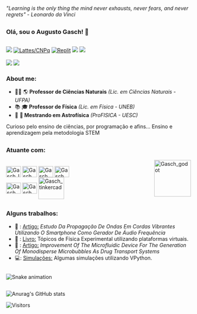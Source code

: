 

<br>

<i>"Learning is the only thing the mind never exhausts, never fears, and never regrets" - Leonardo da Vinci</i>

##

### Olá, sou o Augusto Gasch! 👋

##
<div> 
  <a href="https://ufpa.academia.edu/AugustoChaves" target="_blank"><img src="https://img.shields.io/badge/Academia-fff?style=for-the-badge&logo=academia&logoColor=black " target="_blank"></a>
 <a href="http://lattes.cnpq.br/6600100841559081"><img src="https://img.shields.io/badge/Lattes%2FCNPq-D2D8FF?style=for-the-badge&logo=bookstack&logoColor=000000" alt="Lattes/CNPq"></a>
   <a href="https://replit.com/@AugustoGasch"><img src="https://img.shields.io/badge/Replit-969696?style=for-the-badge&logo=Replit&logoColor=%23F26207" alt="Replit"></a>   
    <a href = "mailto:augustogasch@gmail.com"><img src="https://img.shields.io/badge/Gmail-D14836?style=for-the-badge&logo=gmail&logoColor=white" target="_blank"></a>
  <a href="https://www.linkedin.com/in/augustogaschsousachaves" target="_blank"><img src="https://img.shields.io/badge/-LinkedIn-%230077B5?style=for-the-badge&logo=linkedin&logoColor=white" target="_blank"></a><br><br>
   <a href="https://discord.gg/BayyR26dd7" target="_blank"><img src="https://img.shields.io/badge/Discord-7289DA?style=for-the-badge&logo=discord&logoColor=white" target="_blank"></a>
   <a href="https://www.instagram.com/chavesn252/" target="_blank"><img src="https://img.shields.io/badge/Instagram-E4405F?style=for-the-badge&logo=instagram&logoColor=white" target="_blank"></a>
</div>

### About me:

- 👨‍🏫 🌎<b> Professor de Ciências Naturais</b><i> (Lic. em Ciências Naturais - UFPA) </i>
- 📚 🎓<b> Professor de Física</b><i> (Lic. em Física - UNEB)</i>
- 🌌 🔭<b> Mestrando em Astrofísica</b><i> (ProFISICA - UESC)</i>

Curioso pelo ensino de ciências, por programação e afins...
Ensino e aprendizagem pela metodologia STEM

##

### Atuante com:

<img align="right" alt="Gasch_godot" height="100" width="100" src="https://cdn.discordapp.com/attachments/1119733117415063714/1119733267688603830/avatargif.gif?ex=670ed7de&is=670d865e&hm=898dfa25e8499652cd676b7be002889e1a7cadc2d44e9d8e9946a0a07ceaab8e&">

<div style="display: inline_block"><br>
  
  <img align="center" alt="Gasch_latex" height="30" width="40" src="https://cdn.jsdelivr.net/gh/devicons/devicon/icons/latex/latex-original.svg">
  <img align="center" alt="Gasch_overleaf" height="30" width="40" src="https://upload.wikimedia.org/wikipedia/commons/2/2a/Overleaf_Logo.svg">
  <img align="center" alt="Gasch_Python" height="30" width="40" src="https://cdn.jsdelivr.net/gh/devicons/devicon/icons/python/python-original.svg">
  <img align="center" alt="Gasch_Cplusplus" height="30" width="40" src="https://cdn.jsdelivr.net/gh/devicons/devicon/icons/cplusplus/cplusplus-original.svg">
  
  <br>
  
  <img align="center" alt="Gasch_Arduino" height="30" width="40" src="https://cdn.jsdelivr.net/gh/devicons/devicon/icons/arduino/arduino-original-wordmark.svg">  
  <img align="center" alt="Gasch_godot" height="30" width="40" src="https://cdn.jsdelivr.net/gh/devicons/devicon/icons/godot/godot-original.svg">
  <img align="center" alt="Gasch_tinkercad" height="60" width="70" src="https://upload.wikimedia.org/wikipedia/commons/4/4c/Logo-tinkercad-wordmark.svg">    
</div>

##

### Alguns trabalhos:

 - 📖 : <a href="https://www.periodicos.univasf.edu.br/index.php/revasf/article/view/2640">Artigo:</a> <i>Estudo Da Propagação De Ondas Em Cordas Vibrantes Utilizando O Smartphone Como Gerador De Áudio Frequência</i>
 - 📖 : <a href="https://app.conhecimentolivre.org/book/421/T%C3%B3picos%20de%20F%C3%ADsica%20Experimental%20utilizando%20plataformas%20virtuais">Livro:</a> Tópicos de Física Experimental utilizando plataformas virtuais.
 - 📖 : <a href="https://www.granthaalayahpublication.org/journals/granthaalayah/article/view/4145/4253">Artigo:</a> <i>Improvement Of The Microfluidic Device For The Generation Of Monodisperse Microbubbles As Drug Transport Systems</i>
 - 💻: <a href="https://www.glowscript.org/#/user/Augusto%5fGasch/folder/MyPrograms/"> Simulações:</a> Algumas simulações utilizando VPython.

##

![Snake animation](https://github.com/augustogasch/augustogasch/blob/output/github-contribution-grid-snake.svg)

##

![Anurag's GitHub stats](https://github-readme-stats.vercel.app/api?username=augustogasch&show_icons=true&theme=synthwave) 

<p align="left"> <img src="https://komarev.com/ghpvc/?username=augustogasch&color=yellow" alt="Visitors" /> </p>
